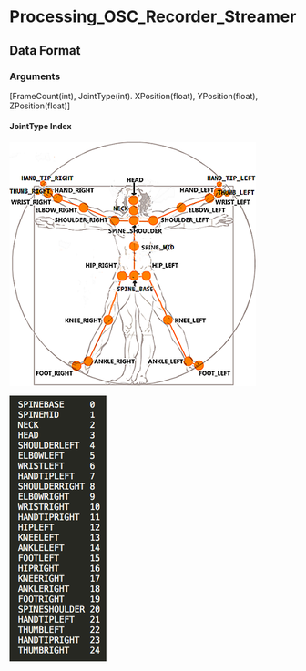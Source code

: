 # Processing_OSC_Recorder_Streamer


## Data Format
### Arguments
[FrameCount(int), JointType(int). XPosition(float), YPosition(float), ZPosition(float)]

#### JointType Index
![Terminology](/img/Terminology.png)

![Index](/img/Index.png)

